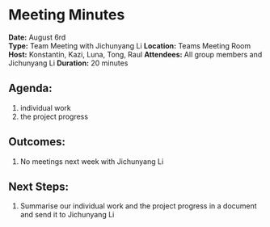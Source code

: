 
# Meeting Minutes

**Date:** August 6rd  
**Type:** Team Meeting with Jichunyang Li
**Location:** Teams Meeting Room  
**Host:** Konstantin, Kazi, Luna, Tong, Raul
**Attendees:** All group members and Jichunyang Li
**Duration:** 20 minutes  

## Agenda:
1. individual work
2. the project progress

## Outcomes:
1. No meetings next week with Jichunyang Li

## Next Steps:
1. Summarise our individual work and the project progress in a document and send it to Jichunyang Li
